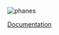 ![phanes](https://github.com/agnaldo4j/phanes_backend_scala/workflows/phanes_backend_scala/badge.svg)

[Documentation](https://agnaldo4j.github.io/phanes_backend_scala/)
